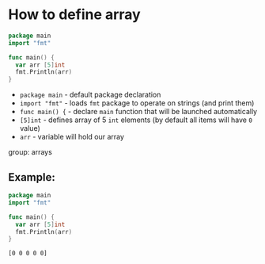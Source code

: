 # How to define array

```go
package main
import "fmt"

func main() {
  var arr [5]int
  fmt.Println(arr)
}
```

- `package main` - default package declaration
- `import "fmt"` - loads `fmt` package to operate on strings (and print them)
- `func main() {` - declare `main` function that will be launched automatically
- `[5]int` - defines array of 5 `int` elements (by default all items will have `0` value)
- `arr` - variable will hold our array

group: arrays

## Example: 
```go
package main
import "fmt"

func main() {
  var arr [5]int
  fmt.Println(arr)
}
```
```
[0 0 0 0 0]

```

